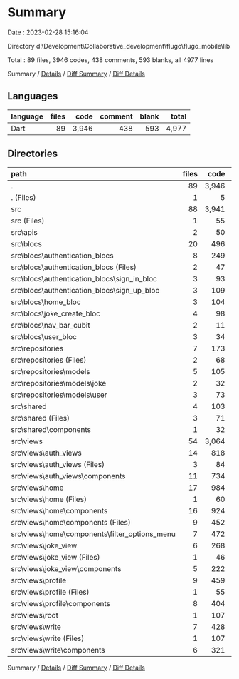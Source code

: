 # Summary

Date : 2023-02-28 15:16:04

Directory d:\\Development\\Collaborative_development\\flugo\\flugo_mobile\\lib

Total : 89 files,  3946 codes, 438 comments, 593 blanks, all 4977 lines

Summary / [Details](details.md) / [Diff Summary](diff.md) / [Diff Details](diff-details.md)

## Languages
| language | files | code | comment | blank | total |
| :--- | ---: | ---: | ---: | ---: | ---: |
| Dart | 89 | 3,946 | 438 | 593 | 4,977 |

## Directories
| path | files | code | comment | blank | total |
| :--- | ---: | ---: | ---: | ---: | ---: |
| . | 89 | 3,946 | 438 | 593 | 4,977 |
| . (Files) | 1 | 5 | 0 | 2 | 7 |
| src | 88 | 3,941 | 438 | 591 | 4,970 |
| src (Files) | 1 | 55 | 2 | 3 | 60 |
| src\\apis | 2 | 50 | 6 | 18 | 74 |
| src\\blocs | 20 | 496 | 154 | 161 | 811 |
| src\\blocs\\authentication_blocs | 8 | 249 | 75 | 73 | 397 |
| src\\blocs\\authentication_blocs (Files) | 2 | 47 | 16 | 15 | 78 |
| src\\blocs\\authentication_blocs\\sign_in_bloc | 3 | 93 | 26 | 26 | 145 |
| src\\blocs\\authentication_blocs\\sign_up_bloc | 3 | 109 | 33 | 32 | 174 |
| src\\blocs\\home_bloc | 3 | 104 | 29 | 34 | 167 |
| src\\blocs\\joke_create_bloc | 4 | 98 | 31 | 32 | 161 |
| src\\blocs\\nav_bar_cubit | 2 | 11 | 6 | 7 | 24 |
| src\\blocs\\user_bloc | 3 | 34 | 13 | 15 | 62 |
| src\\repositories | 7 | 173 | 53 | 45 | 271 |
| src\\repositories (Files) | 2 | 68 | 8 | 13 | 89 |
| src\\repositories\\models | 5 | 105 | 45 | 32 | 182 |
| src\\repositories\\models\\joke | 2 | 32 | 18 | 10 | 60 |
| src\\repositories\\models\\user | 3 | 73 | 27 | 22 | 122 |
| src\\shared | 4 | 103 | 30 | 33 | 166 |
| src\\shared (Files) | 3 | 71 | 22 | 21 | 114 |
| src\\shared\\components | 1 | 32 | 8 | 12 | 52 |
| src\\views | 54 | 3,064 | 193 | 331 | 3,588 |
| src\\views\\auth_views | 14 | 818 | 78 | 90 | 986 |
| src\\views\\auth_views (Files) | 3 | 84 | 8 | 9 | 101 |
| src\\views\\auth_views\\components | 11 | 734 | 70 | 81 | 885 |
| src\\views\\home | 17 | 984 | 48 | 104 | 1,136 |
| src\\views\\home (Files) | 1 | 60 | 2 | 6 | 68 |
| src\\views\\home\\components | 16 | 924 | 46 | 98 | 1,068 |
| src\\views\\home\\components (Files) | 9 | 452 | 23 | 52 | 527 |
| src\\views\\home\\components\\filter_options_menu | 7 | 472 | 23 | 46 | 541 |
| src\\views\\joke_view | 6 | 268 | 17 | 31 | 316 |
| src\\views\\joke_view (Files) | 1 | 46 | 3 | 5 | 54 |
| src\\views\\joke_view\\components | 5 | 222 | 14 | 26 | 262 |
| src\\views\\profile | 9 | 459 | 28 | 48 | 535 |
| src\\views\\profile (Files) | 1 | 55 | 3 | 7 | 65 |
| src\\views\\profile\\components | 8 | 404 | 25 | 41 | 470 |
| src\\views\\root | 1 | 107 | 2 | 7 | 116 |
| src\\views\\write | 7 | 428 | 20 | 51 | 499 |
| src\\views\\write (Files) | 1 | 107 | 2 | 10 | 119 |
| src\\views\\write\\components | 6 | 321 | 18 | 41 | 380 |

Summary / [Details](details.md) / [Diff Summary](diff.md) / [Diff Details](diff-details.md)